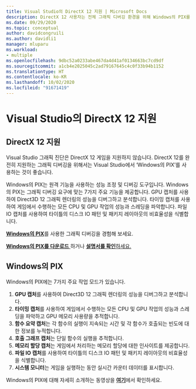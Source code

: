 ```yaml
---
title: Visual Studio의 DirectX 12 지원 | Microsoft Docs
description: DirectX 12 사용자는 전체 그래픽 디버깅 환경을 위해 Windows의 PIX를 사용할 것을 권장함
ms.date: 09/29/2020
ms.topic: conceptual
author: davidcongruili
ms.author: davidli1
manager: mluparu
ms.workload:
- multiple
ms.openlocfilehash: 9dbc52a0233abe467da4d41af0134663bc7cd9df
ms.sourcegitcommit: a1cb4e2025045c2ad79167645c4c0f33b94b1152
ms.translationtype: HT
ms.contentlocale: ko-KR
ms.lasthandoff: 10/02/2020
ms.locfileid: "91671419"
---
```

# <a name="directx-12-support-in-visual-studio"></a>Visual Studio의 DirectX 12 지원

## <a name="directx-12-support"></a>DirectX 12 지원

Visual Studio 그래픽 진단은 DirectX 12 게임을 지원하지 않습니다. DirectX 12를 완전히 지원하는 그래픽 디버깅을 위해서는 Visual Studio에서 ‘Windows의 PIX’를 사용하는 것이 좋습니다. 

Windows의 PIX는 원격 기능을 사용하는 성능 조정 및 디버깅 도구입니다. Windows의 PIX는 그래픽 디버깅 요구에 맞는 7가지 주요 기능을 제공합니다. GPU 캡처를 사용하여 Direct3D 12 그래픽 렌더링의 성능을 디버그하고 분석합니다. 타이밍 캡처를 사용하여 게임에서 수행하는 모든 CPU 및 GPU 작업의 성능과 스레딩을 파악합니다. 파일 IO 캡처를 사용하여 타이틀의 디스크 IO 패턴 및 패키지 레이아웃의 비효율성을 식별합니다.

[**Windows의 PIX**](https://aka.ms/PIXonWindows)를 사용한 그래픽 디버깅을 경험해 보세요.

[**Windows의 PIX를 다운로드** ](https://aka.ms/downloadPIX)하거나 [**설명서를 확인**하세요.](https://devblogs.microsoft.com/pix/documentation/)

## <a name="pix-on-windows"></a>Windows의 PIX

Windows의 PIX에는 7가지 주요 작업 모드가 있습니다.
1. **GPU 캡처**를 사용하여 Direct3D 12 그래픽 렌더링의 성능을 디버그하고 분석합니다.
2. **타이밍 캡처**를 사용하여 게임에서 수행하는 모든 CPU 및 GPU 작업의 성능과 스레딩을 파악하고 GPU 메모리 사용량을 추적합니다.
3. **함수 요약 캡처**는 각 함수의 실행이 지속되는 시간 및 각 함수가 호출되는 빈도에 대한 정보를 누적합니다.
4. **호출 그래프 캡처**는 단일 함수의 실행을 추적합니다.
5. **메모리 할당 캡처**는 게임에서 처리하는 메모리 할당에 대한 인사이트를 제공합니다.
6. **파일 IO 캡처**를 사용하여 타이틀의 디스크 IO 패턴 및 패키지 레이아웃의 비효율성을 식별합니다.
7. **시스템 모니터**는 게임을 실행하는 동안 실시간 카운터 데이터를 표시합니다.

Windows의 PIX에 대해 자세히 소개하는 동영상을 [**여기**](https://www.youtube.com/playlist?list=PLeHvwXyqearWuPPxh6T03iwX-McPG5LkB)에서 확인하세요.
